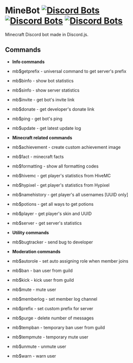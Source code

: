 
# MineBot [![Discord Bots](https://discordbots.org/api/widget/status/381106675437797387.svg?noavatar=true)](https://discordbots.org/bot/381106675437797387) [![Discord Bots](https://discordbots.org/api/widget/servers/381106675437797387.svg?noavatar=true)](https://discordbots.org/bot/381106675437797387) [![Discord Bots](https://discordbots.org/api/widget/upvotes/381106675437797387.svg?noavatar=true)](https://discordbots.org/bot/381106675437797387)
Minecraft Discord bot made in Discord.js.


## Commands
- **Info commands**
- mb$getprefix - universal command to get server's prefix
- mb$binfo - show bot statistics
- mb$sinfo - show server statistics
- mb$invite - get bot's invite link
- mb$donate - get developer's donate link
- mb$ping - get bot's ping
- mb$update - get latest update log

- **Minecraft related commands**
- mb$achievement - create custom achievement image
- mb$fact - minecraft facts
- mb$formatting - show all formatting codes
- mb$hivemc - get player's statistics from HiveMC
- mb$hypixel - get player's statistics from Hypixel
- mb$namehistory - get player's all usernames [UUID only]
- mb$potions - get all ways to get potions
- mb$player - get player's skin and UUID
- mb$server - get server's statistics

- **Utility commands**
- mb$bugtracker - send bug to developer

- **Moderation commands**
- mb$autorole - set auto assigning role when member joins
- mb$ban - ban user from guild
- mb$kick - kick user from guild
- mb$mute - mute user 
- mb$memberlog - set member log channel
- mb$prefix - set custom prefix for server
- mb$purge - delete number of messages
- mb$tempban - temporary ban user from guild
- mb$tempmute - temporary mute user
- mb$unmute - unmute user
- mb$warn - warn user
